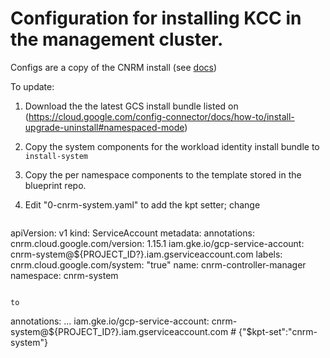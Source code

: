 # Configuration for installing KCC in the management cluster.

Configs are a copy of the CNRM install (see [docs](https://cloud.google.com/config-connector/docs/how-to/install-upgrade-uninstall#namespaced-mode))

To update:

1. Download the the latest GCS install bundle listed on (https://cloud.google.com/config-connector/docs/how-to/install-upgrade-uninstall#namespaced-mode)

1. Copy the system components for the workload identity install bundle to `install-system`
1. Copy the per namespace components to the template stored in the blueprint repo.
1. Edit "0-cnrm-system.yaml" to add the kpt setter; change

   ```
apiVersion: v1
kind: ServiceAccount
metadata:
  annotations:
    cnrm.cloud.google.com/version: 1.15.1
    iam.gke.io/gcp-service-account: cnrm-system@${PROJECT_ID?}.iam.gserviceaccount.com
  labels:
    cnrm.cloud.google.com/system: "true"
  name: cnrm-controller-manager
  namespace: cnrm-system
   ```

   to

   ```
   annotations:
    ...
    iam.gke.io/gcp-service-account: cnrm-system@${PROJECT_ID?}.iam.gserviceaccount.com # {"$kpt-set":"cnrm-system"}
   ```